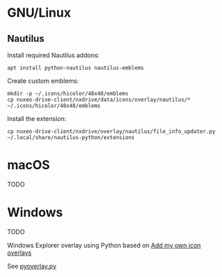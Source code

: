 # GNU/Linux

## Nautilus

Install required Nautilus addons:

    apt install python-nautilus nautilus-emblems

Create custom emblems:

    mkdir -p ~/.icons/hicolor/48x48/emblems
    cp nuxeo-drive-client/nxdrive/data/icons/overlay/nautilus/* ~/.icons/hicolor/48x48/emblems

Install the extension:

    cp nuxeo-drive-client/nxdrive/overlay/nautilus/file_info_updater.py ~/.local/share/nautilus-python/extensions

# macOS

TODO

# Windows

TODO

Windows Explorer overlay using Python based on [Add my own icon overlays](http://timgolden.me.uk/python/win32_how_do_i/add-my-own-icon-overlays.html)

See [pyoverlay.py](https://github.com/nuxeo/nuxeo-drive/tree/master/nuxeo-drive-client/nxdrive/overlay/win32/pyoverlay.py)
